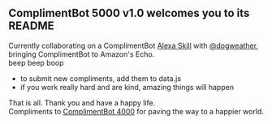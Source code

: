 ## ComplimentBot 5000 v1.0 welcomes you to its README  
Currently collaborating on a ComplimentBot [Alexa Skill](https://github.com/dogweather/alexa-compliment-bot) with [@dogweather](https://github.com/dogweather), bringing ComplimentBot to Amazon's Echo.  
beep beep boop  

* to submit new compliments, add them to data.js  
* if you work really hard and are kind, amazing things will happen  

That is all. Thank you and have a happy life.  
Compliments to [ComplimentBot 4000](http://ourstereo.com/compliment/) for paving the way to a happier world.
